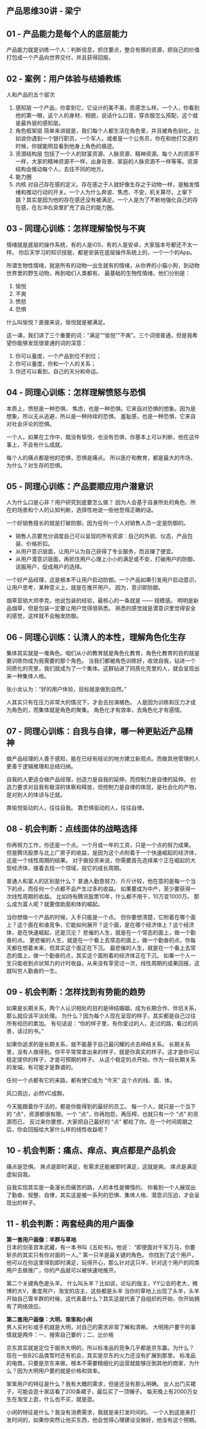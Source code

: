 ## 产品思维30讲 - 梁宁


## 01 - 产品能力是每个人的底层能力
产品能力就是训练一个人：判断信息，抓住要点，整合有限的资源，把自己的价值打包成一个产品向世界交付，并且获得回报。


## 02 - 案例：用户体验与结婚教练
人和产品的五个层次

  1. 感知层
     一个产品，你拿到它，它设计的美不美，质感怎么样。一个人，你看到他的第一眼，这个人的身材、相貌，说话什么口音，穿衣服怎么搭配，这个就是最外层的感知层。
  2. 角色框架层
     简单来讲就是，我们每个人都生活在角色里，并且被角色驯化。比如说你遇到一个银行职员，一个军人，或者是一个公务员，你在和他打交道的时候，你就能明显看到他身上角色的痕迹。
  3. 资源结构层
     包括了一个人的财富资源、人脉资源、精神资源。每个人的资源不一样，大家的精神资源不一样，出身背景、家庭的人脉资源不一样等等。资源结构会推动每个人，去往不同的地方。
  4. 能力圈
  5. 内核
     对自己存在感的定义。存在感之于人就好像生存之于动物一样，是触发情绪和推动行动的开关。一个人为什么奔波、焦虑、不安，机关算尽，上窜下跳？其实是因为他的存在感还没有被满足。一个人是为了不断地强化自己的存在感，在左冲右突里扩充了自己的能力圈。


## 03 - 同理心训练：怎样理解愉悦与不爽
情绪就是底层的操作系统，有的人是iOS，有的人是安卓，大家版本号都还不太一样。
你后天学习的知识技能，都是安装在底层操作系统上的，一个一个的App。

所谓生物性情绪，就是所有的动物一出生就有的情绪，从你养的小猫小狗，到动物世界里的野生动物，再到咱们人类都有。
最基础的生物性情绪，他们分别是：

  1. 愉悦
  2. 不爽
  3. 愤怒
  4. 恐惧

什么叫愉悦？直接来说，愉悦就是被满足。

这一课，我们讲了三个重要的词：“满足”“愉悦”“不爽”。三个词很普通，但是我希望你能够发现很普通的词的深意：

  1. 你可以量度，一个产品到位不到位；
  2. 你可以量度，你和一个人的关系；
  3. 你还可以看到，自己的天分和命运。


## 04 - 同理心训练：怎样理解愤怒与恐惧
本质上，愤怒是一种恐惧。
焦虑，也是一种恐惧。它来自对恐惧的想象。因为是想象，所以无从逃避，所以是一种持续的恐惧。
羞耻感，也是一种恐惧，它来自对社会评论的恐惧。

一个人，如果在工作中，既没有愉悦，也没有恐惧，你基本上可以判断，他在这件事上，不会有什么成就。

每个人的痛点都是他的恐惧，恐惧是痛点。
所以医疗和教育，都是最大的市场，为什么？对生存的恐惧。


## 05 - 同理心训练：产品要顺应用户潜意识
人为什么口是心非？用户研究到底要怎么做？
因为人会基于自身所处的角色、所在的场景和个人的认知判断，选择性地说一些他觉得正确的话。

一个好销售擅长的就是打破防御，因为任何一个人对销售人员一定是防御的。
  - 销售人员要充分调度自己可以呈现的所有资源：自己的外貌、仪态，产品包装、价格折扣。
  - 从用户意识层面，让用户认为自己获得了专业服务，而且赚了便宜。
  - 从用户潜意识层面，再抓住用户心理上小小的满足或不安，打破用户的防御，说服用户，促成用户的选择。

一个好产品经理，这是根本不让用户启动防御。一个产品如果引发用户启动意识，让用户思考，某种意义上，就是在推开用户。
因为，意识即防御。


烟草营销大师李克，他说包装的经验，最核心的一条就是 —— 规模感。
明明是新品烟草，但是包装一定要让用户觉得很熟悉。
熟悉的感觉就是潜意识里觉得安全的感觉，这样就不会触发防御。


## 06 - 同理心训练：认清人的本性，理解角色化生存
集体其实就是一堆角色。咱们从小的教育就是角色化教育，角色化教育的目的就是要训练你成为我需要的那个角色。
当我们都被角色训练好，收敛自我，钻进一个同质化的壳里，我们就成为了一个集体。这群钻进了同质化壳里的人，就会呈现出来一种集体人格。

张小龙认为：“好的用户体验，目标就是做到自然。”

人其实只有在压力非常大的情况下，才会去扮演橘色。
人是因为训练和压力才成为角色的，而集体就是角色的聚集。
角色化才有效率，去角色化才有感情。


## 07 - 同理心训练：自我与自律，哪一种更贴近产品精神
做产品经理的人善于感知，能在已经有结论的地方建立新观点。而做其他管理的人更善于逻辑推理和总结归纳。

自我的人更适合做产品经理，创造力是自我的延伸，而控制力是自律的延伸。
创造力要求对自我有极深的体察和释放，但控制力是自律的体现，是社会化的产物，是对别人的体谅与迁就。

靠愉悦驱动的人，往往自我。
靠恐惧驱动的人，往往自律。


## 08 - 机会判断：点线面体的战略选择
你再努力工作，你还是一个点。一个月或一年的工资，只是一个点的努力成果。
但是腾讯股票与北上广房子的收益，是因为这个点附着于一个快速崛起的经济体，这是一个线性周期的结果。
对于做投资来说，你需要首先选择某个正在崛起的大型经济体，接着去找一个领域，投它的成长周期。

普通人和富人的区别是什么？
普通人勤恳努力、斤斤计较，他在意的是每一个当下的点，而任何一个点都不会产生过多的收益。
如果要成为中产，至少要获得一次线性周期的收益。 比如持有腾讯股票10年，什么都不用干，10万变1000万。
那么成为富人呢？就要借助面和体的崛起。

当你想做一个产品的时候，入手只能是一个点。
但你要想清楚，它附着在哪个面上？这个面在和谁竞争，它能如何展开？这个面，是在哪个经济体上？这个经济体，是在快速崛起，还是沉沦？
悲催的人生，就是在一个常态的面上，做一个勤奋的点。
更悲催的人生，就是在一个看上去常态的面上，做一个勤奋的点，你每天都在想着未来，但其实这个面正在下沉。
最悲催的人生，就是在一个看上去常态的面上，做一个勤奋的点，其实这个面附着的经济体正在下沉。
如果一个人一生只能收到点状努力的计时收益，从来没有享受过一次，线性周期的成果回报，这就叫穷人勤奋的一生。


## 09 - 机会判断：怎样找到有势能的趋势
如果是长期关系，两个人认识相处的目的是缔结婚姻，成为长期合作、伴侣关系，那么就应该平淡处理。
为什么？因为每个人现在呈现的样子，其实都是自己过往所有经历的累加。
有句话说：“你的样子里，有你爱过的人，走过的路，看过的风景，读过的书。”

如果你追求的是长期关系，就不能基于自己最闪耀的点去缔结关系。
长期关系里，没有人做得到。你平平常常拿出来的样子，就是你真实的样子。这才是你可以稳定提供的样子，才是可预期的样子。
从这个稳定的点开始，作为一段长期关系的发端，有可能才是靠谱的。

任何一个点都有它的来路，都有使它成为 “今天” 这个点的线、面、体。

风口周边，必然VC成群。

今天能跟着你干活的，都是你能得到的最好的员工。
每一个人，就只是一个当下的 “点”，资源都很有限。一个 “点”，你再抱怨，再压榨，也就只有一个 “点” 的资源而已。
反过来你要想，大家把自己最好的 “点” 都给了你。在一个时间周期之后，你会回报给大家什么样的线性收益呢？


## 10 - 机会判断：痛点、痒点、爽点都是产品机会
痛点是恐惧。
爽点是即时满足，有需求还能被即时满足，这就是爽。
痒点是满足虚拟自我。

自我实现其实是一条漫长而痛苦的路，人的本性是懒惰的。
你看到一个人展现出了勤奋、规整、自律，其实这是被一系列的恐惧、集体人格、潜意识压迫，才会呈现出的样子。


## 11 - 机会判断：两套经典的用户画像
__第一套用户画像：羊群与草地__  
日本的剑圣宫本武藏，有一本书叫《五轮书》。他说： “即使面对千军万马，你要斩杀的其实只有你对面的一人。”
第一只羊是最关键的角色。
你找到了这个用户，他可以在你这里得到即时满足，玩得开心，那么针对这只羊，针对这个用户的同类用户去做推广，你的产品就可以被快速地推开。

第二个关键角色是头羊。
什么叫头羊？比如说，论坛的版主，YY公会的老大，微博的大V，重度用户，淘宝的店主，这些都是头羊
当你的草地上出现了头羊，头羊开始自己管羊群的时候，这代表着什么？其实这就代表了自组织的开始，你开始拥有了网络效应。

__第二套用户画像：大明、笨笨和小闲__  
男人买衬衫或手机就是大明，对自己的需求非常了解和清晰。
大明用户要干的事情就是两件：一、搜索自己要的；二、比价格

京东其实就是定位于服务大明的，所以标准品的竞争几乎都是京东赢。为什么？
现在一些B2C品类暂时还有机会，其实是京东的火力还没有扩展到那里。
标准品的电商，只要是京东来做，根本不需要精细化的运营就能够压倒其他的商家，为什么？因为大明用户要的就是价格和效率。

笨笨用户的特征是什么？我有大概的需求，但是还没有那么明确。
女人出门买裙子，可能会逛十家店看了200条裙子，最后买了一顶帽子。
每天晚上有2000万女生在淘宝上逛，什么也不买，就是逛。

小闲的特征是什么？我没有消费需求，我就是来打发时间的。
一个人到这是来打发时间的，如果你突然让他买东西，他会觉得心理建设没做好，他没有这个预期。
